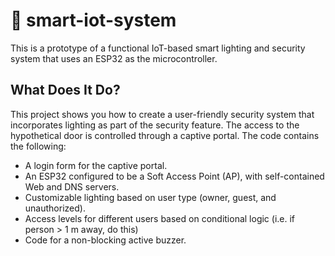 # 🚀 smart-iot-system
This is a prototype of a functional IoT-based smart lighting and security system that uses an ESP32 as the microcontroller.

## What Does It Do?
This project shows you how to create a user-friendly security system that incorporates lighting as part of the security feature. The access to the hypothetical door is controlled through a captive portal. The code contains the following:

- A login form for the captive portal.
- An ESP32 configured to be a Soft Access Point (AP), with self-contained Web and DNS servers.
- Customizable lighting based on user type (owner, guest, and unauthorized).
- Access levels for different users based on conditional logic (i.e. if person > 1 m away, do this)
- Code for a non-blocking active buzzer.
